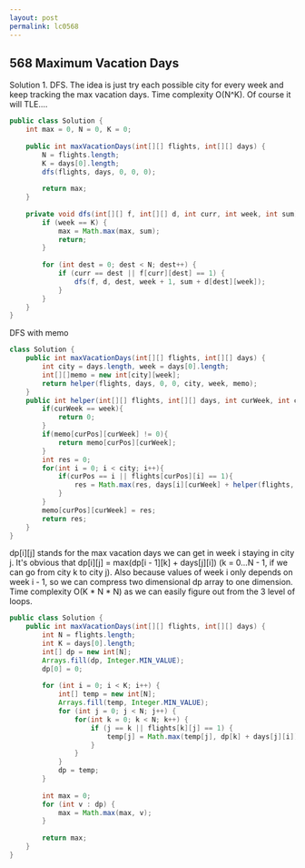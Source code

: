 ```yaml
---
layout: post
permalink: lc0568 
---
```


## 568 Maximum Vacation Days

Solution 1. DFS. The idea is just try each possible city for every week and keep tracking the max vacation days. Time complexity O(N^K). Of course it will TLE....

```java
public class Solution {
    int max = 0, N = 0, K = 0;
    
    public int maxVacationDays(int[][] flights, int[][] days) {
        N = flights.length;
        K = days[0].length;
        dfs(flights, days, 0, 0, 0);
        
        return max;
    }
    
    private void dfs(int[][] f, int[][] d, int curr, int week, int sum) {
        if (week == K) {
            max = Math.max(max, sum);
            return;
        }
        
        for (int dest = 0; dest < N; dest++) {
            if (curr == dest || f[curr][dest] == 1) {
                dfs(f, d, dest, week + 1, sum + d[dest][week]);
            }
        }
    }
}
```

DFS with memo
```java
class Solution {
    public int maxVacationDays(int[][] flights, int[][] days) {
        int city = days.length, week = days[0].length;
        int[][]memo = new int[city][week];
        return helper(flights, days, 0, 0, city, week, memo);
    }
    public int helper(int[][] flights, int[][] days, int curWeek, int curPos,int city, int week, int[][] memo){
        if(curWeek == week){
            return 0;
        }
        if(memo[curPos][curWeek] != 0){
            return memo[curPos][curWeek];
        }
        int res = 0;
        for(int i = 0; i < city; i++){
            if(curPos == i || flights[curPos][i] == 1){
                res = Math.max(res, days[i][curWeek] + helper(flights, days, curWeek + 1, i, city, week, memo));
            }
        }
        memo[curPos][curWeek] = res;
        return res;
    }
}
```

dp[i][j] stands for the max vacation days we can get in week i staying in city j. It's obvious that dp[i][j] = max(dp[i - 1][k] + days[j][i]) (k = 0...N - 1, if we can go from city k to city j). Also because values of week i only depends on week i - 1, so we can compress two dimensional dp array to one dimension. Time complexity O(K * N * N) as we can easily figure out from the 3 level of loops.

```java
public class Solution {
    public int maxVacationDays(int[][] flights, int[][] days) {
        int N = flights.length;
        int K = days[0].length;
        int[] dp = new int[N];
        Arrays.fill(dp, Integer.MIN_VALUE);
        dp[0] = 0;
        
        for (int i = 0; i < K; i++) {
            int[] temp = new int[N];
            Arrays.fill(temp, Integer.MIN_VALUE);
            for (int j = 0; j < N; j++) {
                for(int k = 0; k < N; k++) {
                    if (j == k || flights[k][j] == 1) {
                        temp[j] = Math.max(temp[j], dp[k] + days[j][i]);
                    }
                }
            }
            dp = temp;
        }
        
        int max = 0;
        for (int v : dp) {
            max = Math.max(max, v);
        }
        
        return max;
    }
}
```


